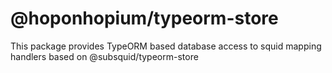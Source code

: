 # @hoponhopium/typeorm-store

This package provides TypeORM based database access to squid mapping handlers based on @subsquid/typeorm-store
